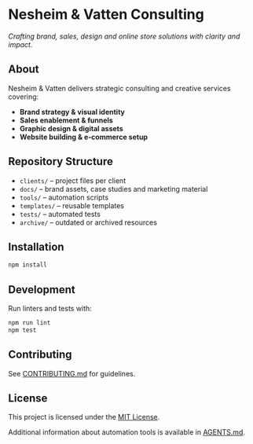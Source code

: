 # Nesheim & Vatten Consulting

*Crafting brand, sales, design and online store solutions with clarity and impact.*

## About
Nesheim & Vatten delivers strategic consulting and creative services covering:
- **Brand strategy & visual identity**
- **Sales enablement & funnels**
- **Graphic design & digital assets**
- **Website building & e‑commerce setup**

## Repository Structure
- `clients/` – project files per client
- `docs/` – brand assets, case studies and marketing material
- `tools/` – automation scripts
- `templates/` – reusable templates
- `tests/` – automated tests
- `archive/` – outdated or archived resources

## Installation
```bash
npm install
```

## Development
Run linters and tests with:
```bash
npm run lint
npm test
```

## Contributing
See [CONTRIBUTING.md](CONTRIBUTING.md) for guidelines.

## License
This project is licensed under the [MIT License](LICENSE).

Additional information about automation tools is available in [AGENTS.md](AGENTS.md).
